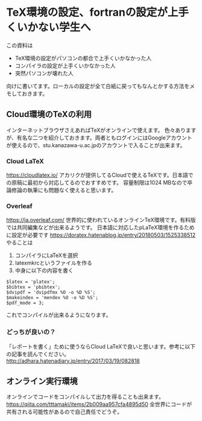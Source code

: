 # TeX環境の設定、fortranの設定が上手くいかない学生へ

この資料は

+ TeX環境の設定がパソコンの都合で上手くいかなかった人
+ コンパイラの設定が上手くいかなかった人
+ 突然パソコンが壊れた人

向けに書いてます。ローカルの設定が全て白紙に戻ってもなんとかする方法をメモしておきます。

## Cloud環境のTeXの利用
インターネットブラウザさえあればTeXがオンラインで使えます。
色々ありますが、有名な二つを紹介しておきます。両者ともログインにはGoogleアカウントが使えるので、stu.kanazawa-u.ac.jpのアカウントで入ることが出来ます。
### Cloud LaTeX
https://cloudlatex.io/
アカリクが提供してるCloudで使えるTeXです。日本語での原稿に最初から対応してるのでおすすめです。
容量制限は1024 MBなので卒論修論の執筆にも問題なく使えると思います。
### Overleaf
https://ja.overleaf.com/
世界的に使われているオンラインTeX環境です。有料版では共同編集などが出来るようです。
日本語に対応したpLaTeX環境を作るために設定が必要です
https://doratex.hatenablog.jp/entry/20180503/1525338512
やることは
1. コンパイラにLaTeXを選択
1. latexmkrcというファイルを作る
1. 中身に以下の内容を書く
```
$latex = 'platex';
$bibtex = 'pbibtex';
$dvipdf = 'dvipdfmx %O -o %D %S';
$makeindex = 'mendex %O -o %D %S';
$pdf_mode = 3; 
```
これでコンパイルが出来るようになります。
### どっちが良いの？
「レポートを書く」ために使うならCloud LaTeXで良いと思います。参考に以下の記事を読んでください。
http://adhara.hatenadiary.jp/entry/2017/03/19/082818
## オンライン実行環境
オンラインでコードをコンパイルして出力を得ることも出来ます。
https://qiita.com/tttamaki/items/2b009aa957cfa4895d50
全世界にコードが共有される可能性があるので自己責任でどうぞ。  
